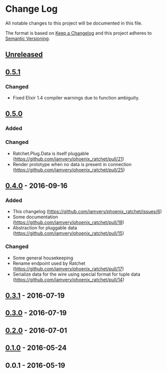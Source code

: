 # Change Log
All notable changes to this project will be documented in this file.

The format is based on [Keep a Changelog](http://keepachangelog.com/) 
and this project adheres to [Semantic Versioning](http://semver.org/).

## [Unreleased]

## [0.5.1]

### Changed

- Fixed Elixir 1.4 compiler warnings due to function ambiguity.

## [0.5.0]

### Added

### Changed
- Ratchet.Plug.Data is itself pluggable (https://github.com/iamvery/phoenix_ratchet/pull/21)
- Render prototype when no data is present in connection (https://github.com/iamvery/phoenix_ratchet/pull/25)

## [0.4.0] - 2016-09-16

### Added
- This changelog (https://github.com/iamvery/phoenix_ratchet/issues/6)
- Some documentation (https://github.com/iamvery/phoenix_ratchet/pull/19)
- Abstraction for pluggable data (https://github.com/iamvery/phoenix_ratchet/pull/15)

### Changed
- Some general housekeeping
- Rename endpoint used by Ratchet (https://github.com/iamvery/phoenix_ratchet/pull/17)
- Serialize data for the wire using special format for tuple data (https://github.com/iamvery/phoenix_ratchet/pull/14)

## [0.3.1] - 2016-07-19
## [0.3.0] - 2016-07-19
## [0.2.0] - 2016-07-01
## [0.1.0] - 2016-05-24
## 0.0.1 - 2016-05-19

[Unreleased]: https://github.com/iamvery/phoenix_ratchet/compare/v0.5.1...HEAD
[0.5.1]: https://github.com/iamvery/phoenix_ratchet/compare/v0.5.0...v0.5.1
[0.5.0]: https://github.com/iamvery/phoenix_ratchet/compare/v0.4.0...v0.5.0
[0.4.0]: https://github.com/iamvery/phoenix_ratchet/compare/v0.3.1...v0.4.0
[0.3.1]: https://github.com/iamvery/phoenix_ratchet/compare/v0.3.0...v0.3.1
[0.3.0]: https://github.com/iamvery/phoenix_ratchet/compare/v0.2.0...v0.3.0
[0.2.0]: https://github.com/iamvery/phoenix_ratchet/compare/v0.1.0...v0.2.0
[0.1.0]: https://github.com/iamvery/phoenix_ratchet/compare/v0.0.1...v0.1.0
